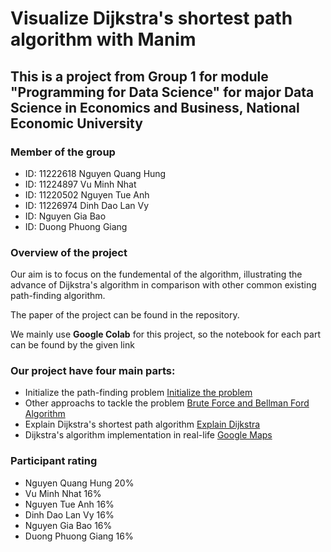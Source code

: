 # Visualize Dijkstra's shortest path algorithm with Manim

## This is a project from Group 1 for module "Programming for Data Science" for major Data Science in Economics and Business, National Economic University

### Member of the group
* ID: 11222618 Nguyen Quang Hung
* ID: 11224897 Vu Minh Nhat
* ID: 11220502 Nguyen Tue Anh
* ID: 11226974 Dinh Dao Lan Vy
* ID: Nguyen Gia Bao
* ID: Duong Phuong Giang

### Overview of the project
Our aim is to focus on the fundemental of the algorithm, illustrating the advance of Dijkstra's algorithm in comparison with other common existing path-finding algorithm.

The paper of the project can be found in the repository.

We mainly use **Google Colab** for this project, so the notebook for each part can be found by the given link 

### Our project have four main parts:
* Initialize the path-finding problem [Initialize the problem](https://colab.research.google.com/drive/1v-msP3cjDrUYQZCFuw0Rmf1ddp-LyNbC?usp=sharing)
* Other approachs to tackle the problem [Brute Force and Bellman Ford Algorithm](https://colab.research.google.com/drive/1bneU4oj7qQWKO-faKtpd_VYL9PmibubZ?usp=sharing)
* Explain Dijkstra's shortest path algorithm [Explain Dijkstra](https://colab.research.google.com/drive/1w9pD1SdcHkPcmewvHHJCZDBZOKPrfzAF?usp=sharing)
* Dijkstra's algorithm implementation in real-life [Google Maps](https://colab.research.google.com/drive/1QMj0EnF06blLqESPbKWfpHli7Qi7H-Sz?usp=sharing)

### Participant rating
* Nguyen Quang Hung 20%
* Vu Minh Nhat 16%
* Nguyen Tue Anh 16%
* Dinh Dao Lan Vy 16%
* Nguyen Gia Bao 16%
* Duong Phuong Giang 16%
